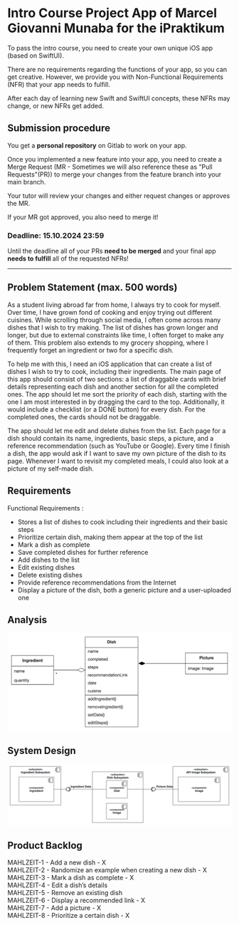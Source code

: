 # Intro Course Project App of Marcel Giovanni Munaba for the iPraktikum

To pass the intro course, you need to create your own unique iOS app (based on SwiftUI).

There are no requirements regarding the functions of your app, so you can get creative.
However, we provide you with Non-Functional Requirements (NFR) that your app needs to fulfill.

After each day of learning new Swift and SwiftUI concepts, these NFRs may change, or new NFRs get added.

## Submission procedure

You get a **personal repository** on Gitlab to work on your app.

Once you implemented a new feature into your app, you need to create a Merge Request (MR - Sometimes we will also reference these as "Pull Requests"(PR)) to merge your changes from the feature branch into your main branch.

Your tutor will review your changes and either request changes or approves the MR.

If your MR got approved, you also need to merge it!

### Deadline: **15.10.2024 23:59**

Until the deadline all of your PRs **need to be merged** and your final app **needs to fulfill** all of the requested NFRs!

---

## Problem Statement (max. 500 words)

As a student living abroad far from home, I always try to cook for myself. Over time, I have grown fond of cooking and enjoy trying out different cuisines. While scrolling through social media, I often come across many dishes that I wish to try making. The list of dishes has grown longer and longer, but due to external constraints like time, I often forget to make any of them. This problem also extends to my grocery shopping, where I frequently forget an ingredient or two for a specific dish.

To help me with this, I need an iOS application that can create a list of dishes I wish to try to cook, including their ingredients. The main page of this app should consist of two sections: a list of draggable cards with brief details representing each dish and another section for all the completed ones. The app should let me sort the priority of each dish, starting with the one I am most interested in by dragging the card to the top.  Additionally, it would include a checklist (or a DONE button) for every dish. For the completed ones, the cards should not be draggable.

The app should let me edit and delete dishes from the list. Each page for a dish should contain its name, ingredients, basic steps, a picture, and a reference recommendation (such as YouTube or Google). Every time I finish a dish, the app would ask if I want to save my own picture of the dish to its page. Whenever I want to revisit my completed meals, I could also look at a picture of my self-made dish.

## Requirements

Functional Requirements : 
- Stores a list of dishes to cook including their ingredients and their basic steps
- Prioritize certain dish, making them appear at the top of the list
- Mark a dish as complete
- Save completed dishes for further reference
- Add dishes to the list
- Edit existing dishes
- Delete existing dishes
- Provide reference recommendations from the Internet
- Display a picture of the dish, both a generic picture and a user-uploaded one

## Analysis

![UML](./AOM.png)

## System Design

![UML](./SystemDesign.png)

## Product Backlog

MAHLZEIT-1 - Add a new dish - X\
MAHLZEIT-2 - Randomize an example when creating a new dish - X\
MAHLZEIT-3 - Mark a dish as complete - X\
MAHLZEIT-4 - Edit a dish’s details\
MAHLZEIT-5 - Remove an existing dish\
MAHLZEIT-6 - Display a recommended link - X\
MAHLZEIT-7 - Add a picture - X\
MAHLZEIT-8 - Prioritize a certain dish - X
